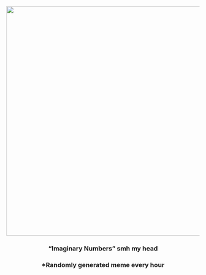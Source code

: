<p align="center">
        <img src="https://i.redd.it/zan9f3gq4kz81.gif" width="600" height="600">
        </p>
        <h3 align="center">“Imaginary Numbers” smh my head</h3>
        <h3 align="center">*Randomly generated meme every hour</h3>
    